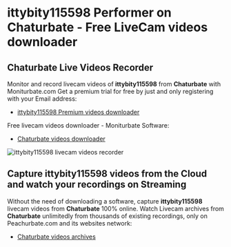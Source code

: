 # ittybity115598 Performer on Chaturbate - Free LiveCam videos downloader

## Chaturbate Live Videos Recorder

Monitor and record livecam videos of **ittybity115598** from **Chaturbate** with Moniturbate.com
Get a premium trial for free by just and only registering with your Email address:
* [ittybity115598 Premium videos downloader](https://moniturbate.com/request-demo-licence-key.html)

Free livecam videos downloader - Moniturbate Software:
* [Chaturbate videos downloader](https://moniturbate.com/moniturbate-download-software.html)

![ittybity115598 livecam videos recorder](https://peachurnet.com/templates/moniturbate-software.png)


## Capture ittybity115598 videos from the Cloud and watch your recordings on Streaming

Without the need of downloading a software, capture **ittybity115598** livecam videos from **Chaturbate** 100% online.
Watch Livecam archives from **Chaturbate** unlimitedly from thousands of existing recordings, only on Peachurbate.com and its websites network:
* [Chaturbate videos archives](https://peachurnet.com/)